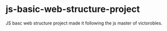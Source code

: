 # js-basic-web-structure-project
JS basc web structure project made it following the js master of victorobles.
